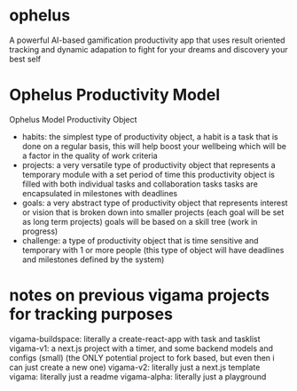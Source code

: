 # ophelus

A powerful AI-based gamification productivity app that uses result oriented tracking and dynamic adapation to fight for your dreams and discovery your best self

# Ophelus Productivity Model

Ophelus Model Productivity Object

- habits: the simplest type of productivity object, a habit is a task that is done on a regular basis, this will help boost your wellbeing which will be a factor in the quality of work criteria
- projects: a very versatile type of productivity object that represents a temporary module with a set period of time
  this productivity object is filled with both individual tasks and collaboration tasks tasks are encapsulated in milestones with deadlines
- goals: a very abstract type of productivity object that represents interest or vision that is broken down into smaller projects (each goal will be set as long term projects) goals will be based on a skill tree (work in progress)
- challenge: a type of productivity object that is time sensitive and temporary with 1 or more people (this type of object will have deadlines and milestones defined by the system)

# notes on previous vigama projects for tracking purposes

vigama-buildspace: literally a create-react-app with task and tasklist
vigama-v1: a next.js project with a timer, and some backend models and configs (small) (the ONLY potential project to fork based, but even then i can just create a new one)
vigama-v2: literally just a next.js template
vigama: literally just a readme
vigama-alpha: literally just a playground
